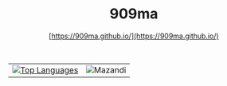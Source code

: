 <div align="center">

# 909ma


[https://909ma.github.io/](https://909ma.github.io/)
 

<br>

|                                                                                                                                                            |                                                                         |
| ---------------------------------------------------------------------------------------------------------------------------------------------------------- | ----------------------------------------------------------------------- |
| [![Top Languages](https://github-readme-stats.vercel.app/api/top-langs/?username=909ma&hide=html,css,PLSQL,TeX)](https://github.com/909ma/) | ![Mazandi](http://mazandi.herokuapp.com/api?handle=xn132hb7&theme=warm) |

</div>

<!--
**909ma/909ma** is a ✨ _special_ ✨ repository because its `README.md` (this file) appears on your GitHub profile.

Here are some ideas to get you started:

- 🔭 I’m currently working on ...
- 🌱 I’m currently learning ...
- 👯 I’m looking to collaborate on ...
- 🤔 I’m looking for help with ...
- 💬 Ask me about ...
- 📫 How to reach me: ...
- 😄 Pronouns: ...
- ⚡ Fun fact: ...
-->
